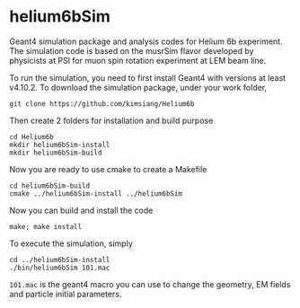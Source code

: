 # helium6bSim

Geant4 simulation package and analysis codes for Helium 6b experiment. The simulation code is based on the musrSim
flavor developed by physicists at PSI for muon spin rotation experiment at LEM beam line.

To run the simulation, you need to first install Geant4 with versions at least v4.10.2. To download the simulation package, under your work folder, 

```
git clone https://github.com/kimsiang/Helium6b
```

Then create 2 folders for installation and build purpose

```
cd Helium6b
mkdir helium6bSim-install
mkdir helium6bSim-build
```

Now you are ready to use cmake to create a Makefile

```
cd helium6bSim-build
cmake ../helium6bSim-install ../helium6bSim
```

Now you can build and install the code

```
make; make install
```

To execute the simulation, simply

```
cd ../helium6bSim-install
./bin/helium6bSim 101.mac
```

`101.mac` is the geant4 macro you can use to change the geometry, EM fields and particle initial parameters.
